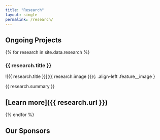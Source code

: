 ```yaml
---
title: "Research"
layout: single
permalink: /research/
---
```


## Ongoing Projects

{% for research in site.data.research %}
### {{ research.title }}

![{{ research.title }}]({{ research.image }}){: .align-left .feature__image }  <br/>

{{ research.summary }}

[Learn more]({{ research.url }})
---
{% endfor %}

## Our Sponsors


